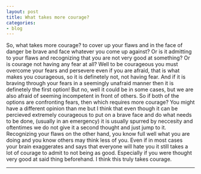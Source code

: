 ```yaml
---
layout: post
title: What takes more courage?
categories:
- blog
---
```


So, what takes more courage? to cover up your flaws and in the face of danger be brave and face whatever you come up against? Or is it admitting to your flaws and recognizing that you are not very good at something? Or is courage not having any fear at all? Well to be courageous you must overcome your fears and persevere even if you are afraid, that is what makes you courageous, so it is definetely not, not having fear. And if it is braving through your fears in a seemingly unafraid manner then it is definetely the first option! But no, well it could be in some cases, but we are also afraid of seeming incompetent in front of others. So if both of the options are confronting fears, then which requires more courage? You might have a different opinion than me but I think that even though it can be percieved extremely courageous to put on a brave face and do what needs to be done, (usually in an emergency) it is usually spurred by neccesity and oftentimes we do not give it a second thought and just jump to it. Recognizing your flaws on the other hand, you know full well what you are doing and you know others may think less of you. Even if in most cases your brain exaggerates and says that everyone will hate you it still takes a lot of courage to admit to not being as good. Especially if you were thought very good at said thing beforehand. I  think this truly takes courage.

---